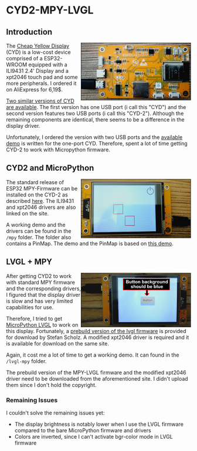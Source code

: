 # CYD2-MPY-LVGL

## Introduction

<img align="right"  src="img/CYD2_Back.jpg" width="300" height="auto" />

The [Cheap Yellow Display](https://github.com/witnessmenow/ESP32-Cheap-Yellow-Display/tree/main) (CYD) is a low-cost device comprised of a ESP32-WROOM equipped with a
ILI9431 2.4' Display and a xpt2046 touch pad and some more peripherals. I ordered it on AliExpress for 6,19$.

[Two similar versions of CYD are available](https://github.com/witnessmenow/ESP32-Cheap-Yellow-Display/blob/main/cyd.md). The first version has one USB port (i call this "CYD") and the second version
features two USB ports (i call this "CYD-2"). Although the remaining components are identical, there seems to be a difference in the
display driver.

Unfortunately, I ordered the version with two USB ports and the [available demo](https://github.com/witnessmenow/ESP32-Cheap-Yellow-Display/blob/main/Examples/Micropython/demo.py) is written for the one-port CYD.
Therefore, spent a lot of time getting CYD-2 to work with Micropython firmware.

## CYD2 and MicroPython

<img align="right"  src="img/CYD2_MPY.jpg" width="300" height="auto" />

The standard release of ESP32 MPY-Firmware can be installed on the CYD-2 as described [here](https://github.com/witnessmenow/ESP32-Cheap-Yellow-Display/blob/main/Examples/Micropython/Micropython.md).
The ILI9431 and xpt2046 drivers are also linked on the site.

A working demo and the drivers can be found in the `/mpy` folder.
The folder also contains a PinMap. The demo and the PinMap is based on [this demo](https://github.com/witnessmenow/ESP32-Cheap-Yellow-Display/blob/main/Examples/Micropython/demo.py).


## LVGL + MPY

<img align="right"  src="img/CYD2_LVGL.jpg" width="300" height="auto" />

After getting CYD2 to work with standard MPY firmware and the corresponding drivers,
I figured that the display driver is slow and has very limited capabilities for use.

Therefore, I tried to get [MicroPython LVGL](https://github.com/lvgl/lv_micropython) to work on this display.
Fortunately, a [prebuild version of the lvgl firmware](https://stefan.box2code.de/2023/11/18/esp32-grafik-mit-lvgl-und-micropython/) is provided for download by Stefan Scholz.
A modified xpt2046 driver is required and it is available for download on the same site.

Again, it cost me a lot of time to get a working demo.
It can found in the `/lvgl-mpy` folder.

The prebuild version of the MPY-LVGL firmware and the modified xpt2046 driver need to be downloaded
from the aforementioned site. I didn't upload them since I don't hold the copyright.

### Remaining Issues
I couldn't solve the remaining issues yet:
- The display brightness is notably lower when I use the LVGL firmware compared to the bare MicroPython firmware and drivers
- Colors are inverted, since I can't activate bgr-color mode in LVGL firmware
